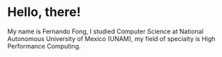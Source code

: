 # Hello, there!

My name is Fernando Fong, I studied Computer Science at National Autonomous University of Mexico (UNAM), my field of specialty is High Performance Computing.
